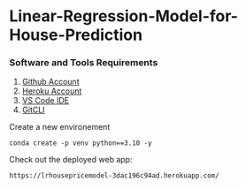 # Linear-Regression-Model-for-House-Prediction

### Software and Tools Requirements

1. [Github Account](https://github.com)
2. [Heroku Account](https://heroku.com)
3. [VS Code IDE](https://code.visualstudio.com/)
4. [GitCLI](https://git-scm.com/book/en/v2/Getting-Started-The-Commands-Line)


Create a new environement
```
conda create -p venv python==3.10 -y
```

Check out the deployed web app:
```
https://lrhousepricemodel-3dac196c94ad.herokuapp.com/
```
